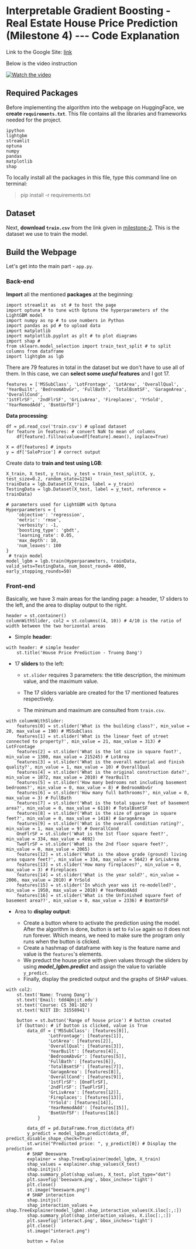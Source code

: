 # Interpretable Gradient Boosting - Real Estate House Price Prediction (Milestone 4) --- Code Explanation

Link to the Google Site: [link](https://sites.google.com/njit.edu/2dt-house-price-prediction/home?authuser=1)

Below is the video instruction

[![Watch the video](https://img.youtube.com/vi/kqs3AWT9IWE/maxresdefault.jpg)](https://youtu.be/kqs3AWT9IWE)

## Required Packages

Before implementing the algorithm into the webpage on HuggingFace, we **create ```requirements.txt```**. This file contains all the libraries and frameworks needed for the project.

```
ipython
lightgbm
streamlit
optuna
numpy
pandas
matplotlib
shap
```

To locally install all the packages in this file, type this command line on terminal:

> pip install -r requirements.txt

## Dataset

Next, **download ```train.csv```** from the link given in [milestone-2](https://www.kaggle.com/competitions/house-prices-advanced-regression-techniques/data?select=train.csv). This is the dataset we use to train the model. 

## Build the Webpage

Let's get into the main part - ```app.py```.

### Back-end

**Import** all the mentioned **packages** at the beginning:

```
import streamlit as  st # to host the page
import optuna # to tune with Optuna the hyperparameters of the LightGBM model
import numpy as np # to use numbers in Python
import pandas as pd # to upload data
import matplotlib
import matplotlib.pyplot as plt # to plot diagrams
import shap #
from sklearn.model_selection import train_test_split # to split columns from dataframe
import lightgbm as lgb
```

There are 79 features in total in the dataset but we don't have to use all of them. In this case, we can **select some *useful* features** and I got 17.

```
features = ['MSSubClass', 'LotFrontage', 'LotArea', 'OverallQual', 'YearBuilt', 'BedroomAbvGr', 'FullBath', 'TotalBsmtSF', 'GarageArea', 'OverallCond',
'1stFlrSF', '2ndFlrSF', 'GrLivArea', 'Fireplaces', 'YrSold', 'YearRemodAdd', 'BsmtUnfSF']
```

**Data processing**:

```
df = pd.read_csv('train.csv') # upload dataset
for feature in features: # convert NaN to mean of columns
    df[feature].fillna(value=df[feature].mean(), inplace=True)

X = df[features] # inputs
y = df['SalePrice'] # correct output
```

Create data to **train and test using LGB**:

```
X_train, X_test, y_train, y_test = train_test_split(X, y, test_size=0.2, random_state=1234)
trainData = lgb.Dataset(X_train, label = y_train)
TestingData = lgb.Dataset(X_test, label = y_test, reference = trainData)

# parameters used for LightGBM with Optuna
Hyperparameters = {
    'objective': 'regression',
    'metric': 'rmse',
    'verbosity': -1,
    'boosting_type': 'gbdt',
    'learning_rate': 0.05,
    'max_depth': 10,
    'num_leaves': 100
}
 # train model
model_lgbm = lgb.train(Hyperparameters, trainData, valid_sets=TestingData, num_boost_round= 4000, early_stopping_rounds=50)
```

### Front-end

Basically, we have 3 main areas for the landing page: a header, 17 sliders to the left, and the area to display output to the right.

```
header = st.container()
columnWithSlider, col2 = st.columns((4, 10)) # 4/10 is the ratio of width between the two horizontal areas
```

- Simple **header**:

```
with header: # simple header
    st.title('House Price Prediction - Truong Dang')
```

- 17 **sliders** to the left:

  - ```st.slider``` requires 3 parameters: the title description, the minimum value, and the maximum value.
  
  - The 17 sliders variable are created for the 17 mentioned features respectively.
  
  - The minimum and maximum are consulted from ```train.csv```.

```
with columnWithSlider:
    features[0] = st.slider('What is the building class?', min_value = 20, max_value = 190) # MSSubClass
    features[1] = st.slider('What is the linear feet of street connected to property?', min_value = 21, max_value = 313) # LotFrontage
    features[2] = st.slider('What is the lot size in square foot?', min_value = 1300, max_value = 215245) # LotArea
    features[3] = st.slider('What is the overall material and finish quality?', min_value = 1, max_value = 10) # OverallQual
    features[4] = st.slider('What is the original construction date?', min_value = 1872, max_value = 2010) # YearBuilt
    features[5] = st.slider('How many bedrooms not including basement bedrooms?', min_value = 0, max_value = 8) # BedroomAbvGr
    features[6] = st.slider('How many full bathrooms?', min_value = 0, max_value = 3) # FullBath
    features[7] = st.slider('What is the total square feet of basement area?', min_value = 0, max_value = 6110) # TotalBsmtSF
    features[8] = st.slider('What is the size of garage in square feet?', min_value = 0, max_value = 1418) # GarageArea
    features[9] = st.slider('What is the overall condition rating?', min_value = 1, max_value = 9) # OverallCond
    OneFlrSF = st.slider('What is the 1st floor square feet?', min_value = 334, max_value = 4692)
    TwoFlrSF = st.slider('What is the 2nd floor square feet?', min_value = 0, max_value = 2065)
    features[12] = st.slider('What is the above grade (ground) living area square feet?', min_value = 334, max_value = 5642) # GrLivArea
    features[13] = st.slider('How many fireplaces?', min_value = 0, max_value = 3) # Fireplaces
    features[14] = st.slider('What is the year sold?', min_value = 2006, max_value = 2010) # YrSold
    features[15] = st.slider('In which year was it re-modelled?', min_value = 1950, max_value = 2010) # YearRemodAdd
    features[16] = st.slider('What is the Unfinished square feet of basement area??', min_value = 0, max_value = 2336) # BsmtUnfSF
```

- Area to **display output**:

    - Create a button where to activate the prediction using the model. After the algorithm is done, button is set to ```False``` again so it does not run forever. Which means, we need to make sure the program only runs when the button is clicked.
    - Create a hashmap of dataframe with key is the feature name and value is the ```features```'s elements.
    - We preduct the house price with given values through the sliders by using ***model_lgbm.predict*** and assign the value to variable ```y_predict```.
    - Finally, display the predicted output and the graphs of SHAP values.

```
with col2:
    st.text('Name: Truong Dang')
    st.text('Email: tdd4@njit.edu')
    st.text('Course: CS 301-102')
    st.text('NJIT ID: 31558941')
    
    button = st.button('Range of house price') # button created
    if (button): # if button is clicked, value is True
        data_df = {'MSSubClass': [features[0]],
                'LotFrontage': [features[1]],
                'LotArea': [features[2]],
                'OverallQual': [features[3]], 
                'YearBuilt': [features[4]],
                'BedroomAbvGr': [features[5]],
                'FullBath': [features[6]],
                'TotalBsmtSF': [features[7]],
                'GarageArea': [features[8]],
                'OverallCond': [features[9]],
                '1stFlrSF': [OneFlrSF],
                '2ndFlrSF': [TwoFlrSF],
                'GrLivArea': [features[12]],
                'Fireplaces': [features[13]],
                'YrSold': [features[14]],
                'YearRemodAdd': [features[15]],
                'BsmtUnfSF': [features[16]]
            }
        
        data_df = pd.DataFrame.from_dict(data_df)
        y_predict = model_lgbm.predict(data_df, predict_disable_shape_check=True)
        st.write("Predicted price: ", y_predict[0]) # Display the prediction
        # SHAP Beeswarm
        explainer = shap.TreeExplainer(model_lgbm, X_train)
        shap_values = explainer.shap_values(X_test)
        shap.initjs()
        shap.summary_plot(shap_values, X_test, plot_type="dot")
        plt.savefig('beeswarm.png', bbox_inches='tight')
        plt.close()
        st.image("beeswarm.png")
        # SHAP interaction
        shap.initjs()
        shap_interaction_values = shap.TreeExplainer(model_lgbm).shap_interaction_values(X.iloc[:,:])
        shap.summary_plot(shap_interaction_values, X.iloc[:,:])
        plt.savefig('interact.png', bbox_inches='tight')
        plt.close()
        st.image("interact.png")

        button = False 
```
